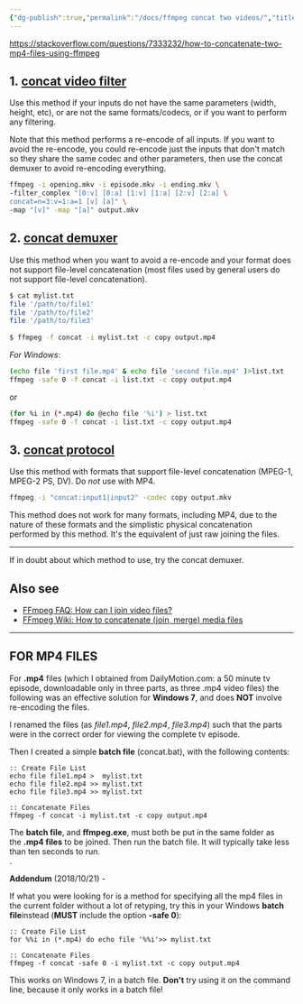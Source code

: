 ```yaml
---
{"dg-publish":true,"permalink":"/docs/ffmpeg concat two videos/","title":"ffmpeg concat two videos"}
---
```



<https://stackoverflow.com/questions/7333232/how-to-concatenate-two-mp4-files-using-ffmpeg>

## 1. [concat video filter](https://ffmpeg.org/ffmpeg-filters.html#concat)

Use this method if your inputs do not have the same parameters (width, height, etc), or are not the same formats/codecs, or if you want to perform any filtering.

Note that this method performs a re-encode of all inputs. If you want to avoid the re-encode, you could re-encode just the inputs that don't match so they share the same codec and other parameters, then use the concat demuxer to avoid re-encoding everything.

```bash
ffmpeg -i opening.mkv -i episode.mkv -i ending.mkv \
-filter_complex "[0:v] [0:a] [1:v] [1:a] [2:v] [2:a] \
concat=n=3:v=1:a=1 [v] [a]" \
-map "[v]" -map "[a]" output.mkv
```

## 2. [concat demuxer](https://ffmpeg.org/ffmpeg-formats.html#concat-1)

Use this method when you want to avoid a re-encode and your format does not support file-level concatenation (most files used by general users do not support file-level concatenation).

```bash
$ cat mylist.txt
file '/path/to/file1'
file '/path/to/file2'
file '/path/to/file3'
    
$ ffmpeg -f concat -i mylist.txt -c copy output.mp4
```

*For Windows*:

```bash
(echo file 'first file.mp4' & echo file 'second file.mp4' )>list.txt
ffmpeg -safe 0 -f concat -i list.txt -c copy output.mp4
```

or

```bash
(for %i in (*.mp4) do @echo file '%i') > list.txt
ffmpeg -safe 0 -f concat -i list.txt -c copy output.mp4

```

## 3. [concat protocol](https://ffmpeg.org/ffmpeg-protocols.html#concat)

Use this method with formats that support file-level concatenation (MPEG-1, MPEG-2 PS, DV). Do *not* use with MP4.

```bash
ffmpeg -i "concat:input1|input2" -codec copy output.mkv
```

This method does not work for many formats, including MP4, due to the nature of these formats and the simplistic physical concatenation performed by this method. It's the equivalent of just raw joining the files.

---

If in doubt about which method to use, try the concat demuxer.

## Also see

- [FFmpeg FAQ: How can I join video files?](https://ffmpeg.org/faq.html#How-can-I-join-video-files_003f)
- [FFmpeg Wiki: How to concatenate (join, merge) media files](https://trac.ffmpeg.org/wiki/Concatenate)

---

## FOR MP4 FILES

For **.mp4** files (which I obtained from DailyMotion.com: a 50 minute tv episode, downloadable only in three parts, as three .mp4 video files) the following was an effective solution for **Windows 7**, and does **NOT** involve re-encoding the files.

I renamed the files (as *file1.mp4*, *file2.mp4*, *file3.mp4*) such that the parts were in the correct order for viewing the complete tv episode.

Then I created a simple **batch file** (concat.bat), with the following contents:

```
:: Create File List
echo file file1.mp4 >  mylist.txt 
echo file file2.mp4 >> mylist.txt
echo file file3.mp4 >> mylist.txt

:: Concatenate Files
ffmpeg -f concat -i mylist.txt -c copy output.mp4
```

The **batch file**, and **ffmpeg.exe**, must both be put in the same folder as the **.mp4 files** to be joined. Then run the batch file. It will typically take less than ten seconds to run.  
. 

**Addendum** (2018/10/21) -

If what you were looking for is a method for specifying all the mp4 files in the current folder without a lot of retyping, try this in your Windows **batch file**instead (**MUST** include the option **-safe 0**):

```
:: Create File List
for %%i in (*.mp4) do echo file '%%i'>> mylist.txt

:: Concatenate Files
ffmpeg -f concat -safe 0 -i mylist.txt -c copy output.mp4
```

This works on Windows 7, in a batch file. **Don't** try using it on the command line, because it only works in a batch file!
